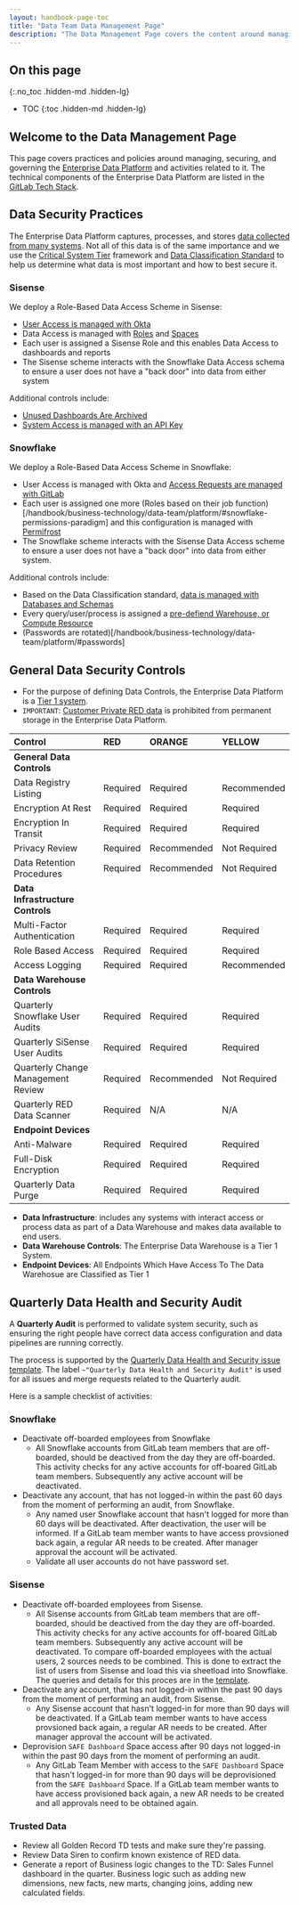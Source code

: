 ```yaml
---
layout: handbook-page-toc
title: "Data Team Data Management Page"
description: "The Data Management Page covers the content around managing, securing, and governing the Enterprise Data Platform and related activities."
---
```


## On this page
{:.no_toc .hidden-md .hidden-lg}

- TOC
{:toc .hidden-md .hidden-lg}

##  Welcome to the Data Management Page

This page covers practices and policies around managing, securing, and governing the [Enterprise Data Platform](https://about.gitlab.com/handbook/business-technology/data-team/platform/) and activities related to it. The technical components of the Enterprise Data Platform are listed in the [GitLab Tech Stack](/handbook/business-technology/tech-stack-applications/).


## Data Security Practices

The Enterprise Data Platform captures, processes, and stores [data collected from many systems](/handbook/business-technology/data-team/platform/#extract-and-load). Not all of this data is of the same importance and we use the [Critical System Tier](/handbook/engineering/security/security-assurance/security-risk/storm-program/critical-systems.html) framework and [Data Classification Standard](/handbook/engineering/security/data-classification-standard.html#security-and-privacy-controls) to help us determine what data is most important and how to best secure it.

### Sisense

We deploy a Role-Based Data Access Scheme in Sisense:

* [User Access is managed with Okta](/handbook/business-technology/data-team/platform/periscope/#accessing-sisense)
* Data Access is managed with [Roles](/handbook/business-technology/data-team/platform/periscope/#user-roles) and [Spaces](/handbook/business-technology/data-team/platform/periscope/#spaces)
* Each user is assigned a Sisense Role and this enables Data Access to dashboards and reports
* The Sisense scheme interacts with the Snowflake Data Access schema to ensure a user does not have a "back door" into data from either system

Additional controls include:

* [Unused Dashboards Are Archived](/handbook/business-technology/data-team/platform/periscope/#auto-archival-of-unused-dashboards)
* [System Access is managed with an API Key](/handbook/business-technology/data-team/platform/periscope/#sisense-api-key)

### Snowflake

We deploy a Role-Based Data Access Scheme in Snowflake:

* User Access is managed with Okta and [Access Requests are managed with GitLab](/handbook/business-technology/data-team/platform/#warehouse-access)
* Each user is assigned one more (Roles based on their job function)[/handbook/business-technology/data-team/platform/#snowflake-permissions-paradigm] and this configuration is managed with [Permifrost](/handbook/business-technology/data-team/platform/permifrost/)
* The Snowflake scheme interacts with the Sisense Data Access scheme to ensure a user does not have a "back door" into data from either system.

Additional controls include:

* Based on the Data Classification standard, [data is managed with Databases and Schemas](/handbook/business-technology/data-team/platform/#data-storage)
* Every query/user/process is assigned a [pre-defiend Warehouse, or Compute Resource](/handbook/business-technology/data-team/platform/#compute-resources)
* (Passwords are rotated)[/handbook/business-technology/data-team/platform/#passwords]

## General Data Security Controls

* For the purpose of defining Data Controls, the Enterprise Data Platform is a [Tier 1 system](/handbook/engineering/security/security-assurance/security-risk/storm-program/critical-systems.html). 
* `IMPORTANT`: [Customer Private RED data](/handbook/engineering/security/data-classification-standard.html#red) is prohibited from permanent storage in the Enterprise Data Platform.

| Control | RED | ORANGE | YELLOW |
| :-- | :-- | :-- | :-- |
| **General Data Controls** | | | |
| Data Registry Listing  | Required | Required | Recommended |
| Encryption At Rest | Required | Required | Required |
| Encryption In Transit | Required | Required | Required |
| Privacy Review | Required | Recommended | Not Required |
| Data Retention Procedures | Required | Recommended | Not Required |
| **Data Infrastructure Controls** | | | |
| Multi-Factor Authentication | Required | Required | Required |
| Role Based Access | Required | Required | Required |
| Access Logging | Required | Required | Recommended |
| **Data Warehouse Controls** | | | |
| Quarterly Snowflake User Audits | Required | Required | Required |
| Quarterly SiSense User Audits | Required  | Required | Required |
| Quarterly Change Management Review | Required  | Recommended | Not Required |
| Quarterly RED Data Scanner | Required | N/A | N/A |
| **Endpoint Devices** | | | |
| Anti-Malware | Required | Required | Required |
| Full-Disk Encryption | Required | Required | Required |
| Quarterly Data Purge | Required | Required | Required |

* **Data Infrastructure**: includes any systems with interact access or process data as part of a Data Warehouse and makes data available to end users.
* **Data Warehouse Controls**: The Enterprise Data Warehouse is a Tier 1 System.
* **Endpoint Devices**: All Endpoints Which Have Access To The Data Warehosue are Classified as Tier 1

## Quarterly Data Health and Security Audit

A **Quarterly Audit** is performed to validate system security, such as ensuring the right people have correct data access configuration and data pipelines are running correctly.

The process is supported by the [Quarterly Data Health and Security issue template](https://gitlab.com/gitlab-data/analytics/-/blob/master/.gitlab/issue_templates/Quarterly%20Data%20Health%20and%20Security%20Audit.md). The label `~"Quarterly Data Health and Security Audit"` is used for all issues and merge requests related to the Quarterly audit.  
 
Here is a sample checklist of activities:
 
### Snowflake
- Deactivate off-boarded employees from Snowflake
     - All Snowflake accounts from GitLab team members that are off-boarded, should be deactived from the day they are off-boarded. This activity checks for any active accounts for off-boared GitLab team members. Subsequently any active account will be deactivated. 
- Deactivate any account, that has not logged-in within the past 60 days from the moment of performing an audit, from Snowflake.
     - Any named user Snowflake account that hasn't logged for more than 60 days will be deactivated. After deactivation, the user will be informed. If a GitLab team member wants to have access provsioned back again, a regular AR needs to be created. After manager approval the account will be activated. 
     - Validate all user accounts do not have password set.

### Sisense
- Deactivate off-boarded employees from Sisense.
     - All Sisense accounts from GitLab team members that are off-boarded, should be deactived from the day they are off-boarded. This activity checks for any active accounts for off-boared GitLab team members. Subsequently any active account will be deactivated. To compare off-boarded employees with the actual users, 2 sources needs to be combined. This is done to extract the list of users from Sisense and load this via sheetload into Snowflake. The queries and details for this proces are in the [template](https://gitlab.com/gitlab-data/analytics/-/blob/master/.gitlab/issue_templates/Quarterly%20Data%20Health%20and%20Security%20Audit.md). 
- Deactivate any account, that has not logged-in within the past 90 days from the moment of performing an audit, from Sisense.
     - Any Sisense account that hasn't logged-in for more than 90 days will be deactivated. If a GitLab team member wants to have access provsioned back again, a regular AR needs to be created. After manager approval the account will be activated. 
- Deprovision `SAFE Dashboard` Space access after 90 days not logged-in within the past 90 days from the moment of performing an audit.
     - Any GitLab Team Member with access to the `SAFE Dashboard` Space that hasn't logged-in for more than 90 days will be deprovisioned from the `SAFE Dashboard` Space. If a GitLab team member wants to have access provisioned back again, a new AR needs to be created and all approvals need to be obtained again. 
 
### Trusted Data
- Review all Golden Record TD tests and make sure they're passing.
- Review Data Siren to confirm known existence of RED data.
- Generate a report of Business logic changes to the TD: Sales Funnel dashboard in the quarter. Business logic such as adding new dimensions, new facts, new marts, changing joins, adding new calculated fields.
